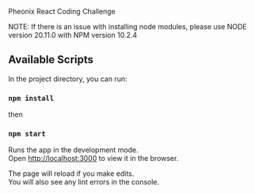 Pheonix React Coding Challenge

NOTE: If there is an issue with installing node modules, please use NODE version 20.11.0 with NPM version 10.2.4

## Available Scripts
In the project directory, you can run:

### `npm install`

then

### `npm start`

Runs the app in the development mode.\
Open [http://localhost:3000](http://localhost:3000) to view it in the browser.

The page will reload if you make edits.\
You will also see any lint errors in the console.
